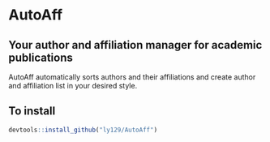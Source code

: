 # AutoAff
## Your author and affiliation manager for academic publications
AutoAff automatically sorts authors and their affiliations and create author and affiliation list in your desired style.

## To install
```r
devtools::install_github("ly129/AutoAff")
```
